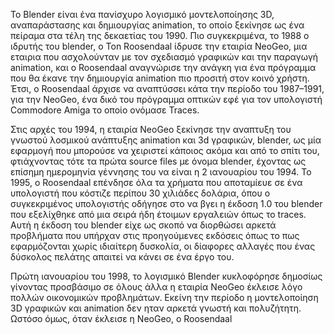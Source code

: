 Το Blender είναι ένα πανίσχυρο λογισμικό μοντελοποίησης 3D, αναπαράστασης και δημιουργίας animation, το οποίο ξεκίνησε ως ένα πείραμα 
στα τέλη της δεκαετίας του 1990. Πιο συγκεκριμένα, το 1988 ο ιδρυτής του blender, ο Ton Roosendaal ίδρυσε την εταιρία NeoGeo, 
μια εταιρια που ασχολούνταν με τον σχεδιασμό γραφικών και την παραγωγή animation, και ο Roosendaal αναγνώρισε την ανάγκη 
για ένα πρόγραμμα που θα έκανε την δημιουργία animation πιο προσιτή στον κοινό χρήστη. Έτσι, ο Roosendaal άρχισε να αναπτύσσει κάτα την περίοδο 
του 1987–1991, για την NeoGeo, ένα δικό του πρόγραμμα οπτικών εφέ για τον υπολογιστή Commodore Amiga το οποίο ονόμασε Traces.

Στις αρχές του 1994, η εταιρία NeoGeo ξεκίνησε την αναπτυξη του γνωστού λοσμικού ανάπτυξης animation και 3d γραφικών, blender, ως μία εφαρμογή που μπορούσε
να χειριστεί κάποιος ακόμα και από το σπίτι του, φτιάχνοντας τότε τα πρώτα source files με όνομα blender, έχοντας ως επίσημη ημερομηνία γέννησης του να είναι 
η 2 ιανουαρίου του 1994. Το 1995, ο Roosendaal επένδησε όλα τα χρήματα που αποταμίευε σε ένα υπολογιστή που κόστιζε περίπου 30 χιλιάδες δολάρια, όπου 
ο συγκεκριμένος υπολογιστής οδήγησε στο να βγει η έκδοση 1.0 του blender που εξελίχθηκε από μια σειρά ήδη έτοιμων εργαλειών όπως το traces. Αυτή η έκδοση του 
blender είχε ως σκοπό να διορθώσει αρκετά προβλήματα που υπήρχαν στις προηγούμενες εκδόσεις όπως το πως εφαρμόζονται χωρίς ιδιαίτερη δυσκολία, οι δίαφορες αλλαγές 
που ένας δύσκολος πελάτης απαιτεί να κάνει σε ένα έργο του.

Πρώτη ιανουαρίου του 1998, το λογισμικό Blender κυκλοφόρησε δημοσίως γίνοντας προσβάσιμο σε όλους άλλα η εταιρία NeoGeo έκλεισε λόγο πολλών οικονομικών προβλημάτων. 
Εκείνη την περίοδο η μοντελοποίηση 3D γραφικών και animation δεν ηταν αρκετά γνωστή και πολυζήτητη. Ωστόσο όμως, όταν έκλεισε η NeoGeo, o Roosendaal
 
